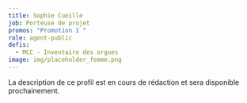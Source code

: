 ```yaml
---
title: Sophie Cueille
job: Porteuse de projet
promos: "Promotion 1 "
role: agent-public
defis:
  - MCC - Inventaire des orgues
image: img/placeholder_femme.png
---
```

La description de ce profil est en cours de rédaction et sera disponible prochainement.